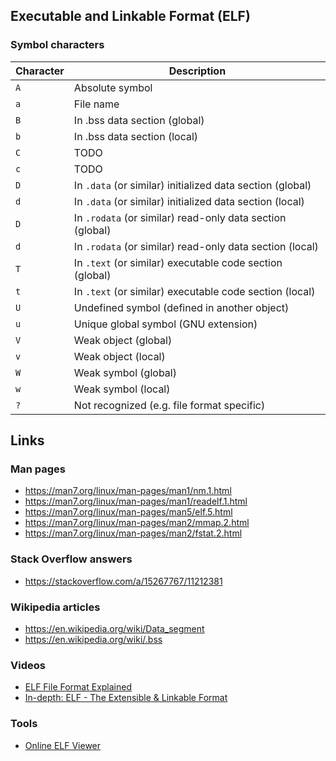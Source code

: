## Executable and Linkable Format (ELF)

### Symbol characters

| Character | Description                                               |
|-----------|-----------------------------------------------------------|
| `A`       | Absolute symbol                                           |
| `a`       | File name                                                 |
| `B`       | In .bss data section (global)                             |
| `b`       | In .bss data section (local)                              |
| `C`       | TODO                                                      |
| `c`       | TODO                                                      |
| `D`       | In `.data` (or similar) initialized data section (global) |
| `d`       | In `.data` (or similar) initialized data section (local)  |
| `D`       | In `.rodata` (or similar) read-only data section (global) |
| `d`       | In `.rodata` (or similar) read-only data section (local)  |
| `T`       | In `.text` (or similar) executable code section (global)  |
| `t`       | In `.text` (or similar) executable code section (local)   |
| `U`       | Undefined symbol (defined in another object)              |
| `u`       | Unique global symbol (GNU extension)                      |
| `V`       | Weak object (global)                                      |
| `v`       | Weak object (local)                                       |
| `W`       | Weak symbol (global)                                      |
| `w`       | Weak symbol (local)                                       |
| `?`       | Not recognized (e.g. file format specific)                |

## Links

### Man pages

- https://man7.org/linux/man-pages/man1/nm.1.html
- https://man7.org/linux/man-pages/man1/readelf.1.html
- https://man7.org/linux/man-pages/man5/elf.5.html
- https://man7.org/linux/man-pages/man2/mmap.2.html
- https://man7.org/linux/man-pages/man2/fstat.2.html

### Stack Overflow answers

- https://stackoverflow.com/a/15267767/11212381

### Wikipedia articles

- https://en.wikipedia.org/wiki/Data_segment
- https://en.wikipedia.org/wiki/.bss

### Videos

- [ELF File Format Explained](https://www.youtube.com/watch?v=9uWMr3wdadM)
- [In-depth: ELF - The Extensible & Linkable Format](https://www.youtube.com/watch?v=nC1U1LJQL8o)

### Tools
- [Online ELF Viewer](http://www.sunshine2k.de/coding/javascript/onlineelfviewer/onlineelfviewer.html)
